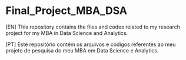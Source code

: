 # Final_Project_MBA_DSA


[EN] This repository contains the files and codes related to my research project for my MBA in Data Science and Analytics.

[PT] Este repositório contém os arquivos e códigos referentes ao meu projeto de pesquisa do meu MBA em Data Science e Analytics.
